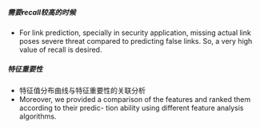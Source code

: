 ##### 需要recall较高的时候
- For link prediction, specially in security application,
missing actual link poses severe threat compared to
predicting false links. So, a very high value of recall is
desired.
##### 特征重要性
- 特征值分布曲线与特征重要性的关联分析
- Moreover, we provided a comparison of
the features and ranked them according to their predic-
tion ability using different feature analysis algorithms.
